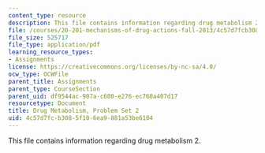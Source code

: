```yaml
---
content_type: resource
description: This file contains information regarding drug metabolism 2.
file: /courses/20-201-mechanisms-of-drug-actions-fall-2013/4c57d7fcb3085f106ea9881a53be6104_MIT20_201F13_DrgMetbolsm_2.pdf
file_size: 525717
file_type: application/pdf
learning_resource_types:
- Assignments
license: https://creativecommons.org/licenses/by-nc-sa/4.0/
ocw_type: OCWFile
parent_title: Assignments
parent_type: CourseSection
parent_uid: df9544ac-907a-c680-e276-ec760a407d17
resourcetype: Document
title: Drug Metabolism, Problem Set 2
uid: 4c57d7fc-b308-5f10-6ea9-881a53be6104
---
```

This file contains information regarding drug metabolism 2.